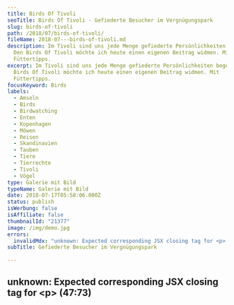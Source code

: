 ```yaml
---
title: Birds Of Tivoli
seoTitle: Birds Of Tivoli - Gefiederte Besucher im Vergnügungspark
slug: birds-of-tivoli
path: /2018/07/birds-of-tivoli/
fileName: 2018-07---birds-of-tivoli.md
description: Im Tivoli sind uns jede Menge gefiederte Persönlichkeiten begegnet.
  Den Birds Of Tivoli möchte ich heute einen eigenen Beitrag widmen. Mit
  Füttertipps.
excerpt: Im Tivoli sind uns jede Menge gefiederte Persönlichkeiten begegnet. Den
  Birds Of Tivoli möchte ich heute einen eigenen Beitrag widmen. Mit
  Füttertipps.
focusKeyword: Birds
labels:
  - Amseln
  - Birds
  - Birdwatching
  - Enten
  - Kopenhagen
  - Möwen
  - Reisen
  - Skandinavien
  - Tauben
  - Tiere
  - Tierrechte
  - Tivoli
  - Vögel
type: Galerie mit Bild
typeName: Galerie mit Bild
date: 2018-07-17T05:58:06.000Z
status: publish
isWerbung: false
isAffiliate: false
thumbnailId: "21377"
image: /img/demo.jpg
errors:
  invalidMdx: "unknown: Expected corresponding JSX closing tag for <p> (47:73)"
subTitle: Gefiederte Besucher im Vergnügungspark
  
---
```


## unknown: Expected corresponding JSX closing tag for &lt;p> (47:73)

<!--
**_"Birds, Birds, Birds"_ - Im Tivoli sind uns nicht nur jede Menge Menschen mit
strahlenden Augen begegnet, die dabei waren, den Park zu genießen, sondern auch
ein paar gefiederte Persönlichkeiten.**

Nachdem [mein Beitrag zum Tivoli](/2018/07/tivoli-in-kopenhagen/) von gestern
sehr gut ankommt und Vogelbilder schon immer mein Ding sind, wie viele von Euch
wissen, habe ich mich spontan entschieden, den Birds Of Tivoli einen eigenen
Beitrag zu widmen.

Sicherlich liegt es nicht nur am im Tivoli bereitstehenden Futterautomaten, dass
sich die verschiedensten Vögel dort heimisch fühlen. Der Ort ist einfach wie für
sie gemacht. Überall gibt es Brunnen, kleine Teiche und Schatten spendende
Sträucher.

## Vögel bitte richtig füttern!

Übrigens möchte ich hier nochmal die Gelegenheit nutzen, einen Hinweis
loszuwerden. Vögel füttern: Ja! Besonders hungrige
[Stadttauben](/2016/05/hamburger-stadttauben-e-v/) freuen sich über jede
Mahlzeit. Aber bitte: Kein Brot oder gar Kuchen und andere "Treats". Weder an
Enten, noch an Tauben, [Möwen](/tag/mowen/) oder sonstige Vögel.

Brot ist für die Tiere wie eine Süßigkeit, daher nehmen sie sie dankbar an und
futtern schon mal eine stattliche Menge davon, bietet man es ihnen an.
Allerdings verklebt es den Süßen auch den Magen.

Sie bekommen Verdauungsprobleme und scheiden es dann oft unverdaut wieder aus.
Das hat schon dazu geführt, dass ganze Teiche und sogar größere Gewässer
umgekippt sind. Das Brot schwimmt im Wasser und löst sich nur sehr langsam auf.

## Auch die Birds Of Tivoli mögen Futter

Brot ist für Vögel wie für uns Fastfood. Es hat kaum einen Nährwert und enthält
viel zu viel Salz, was sie auf Dauer regelrecht vergiften kann. Die Organe
verfetten und sie gehen ein.

Fertig gemischtes Vogelfutter, Hühnerfutter, Getreide, wie zum Beispiel Hirse
und Haferflocken kann man hingegen gerne geben. Wasservögel mögen auch mal ein
Stückchen gekochte Kartoffel, sowie Eicheln.

Vielleicht werde ich mich Richtung Herbst diesem Thema noch einmal gesondert
widmen. Nun erstmal zu den Birds Of Tivoli.

<blockquote>
## Birds Of Tivoli
Lebensraum am Wasser.
Im Schatten der Renaissance-Villa.

Fütter mich. Ich zeige Dir mein buntes Gefieder.

Folge mir. Da hinten sind meine Geschwister.

Ich spiele im Brunnen. Die Tropfen perlen von mir ab.

Von der Sonne müde geworden, verstecke ich mich im Unterholz.

Ich freue mich auf Deinen nächsten Besuch. Bringst Du mir was mit?</blockquote>

[myflickr tag="annebirdsoftivoli2018"]

-->

  